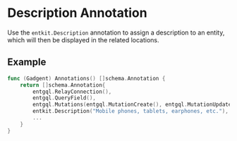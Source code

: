 # Description Annotation
Use the `entkit.Description` annotation to assign a description to an entity, which will then be displayed in the related locations.

## Example
```go {6}
func (Gadgent) Annotations() []schema.Annotation {
	return []schema.Annotation{
		entgql.RelayConnection(),
		entgql.QueryField(),
		entgql.Mutations(entgql.MutationCreate(), entgql.MutationUpdate()),
		entkit.Description("Mobile phones, tablets, earphones, etc."),
		...
	}
}
```